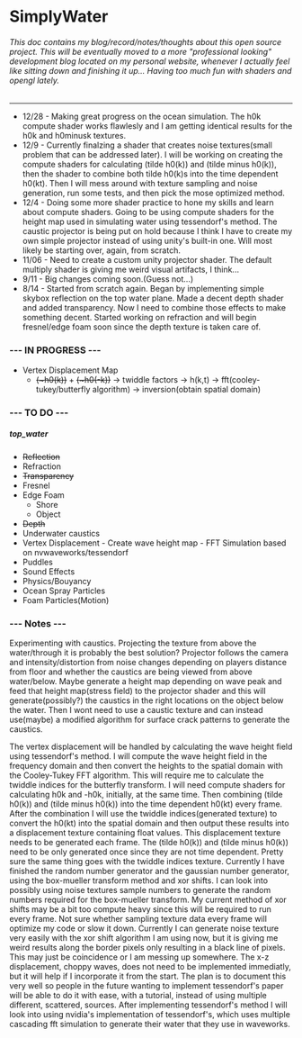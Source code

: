 # SimplyWater
###### This doc contains my blog/record/notes/thoughts about this open source project. This will be eventually moved to a more "professional looking" development blog located on my personal website, whenever I actually feel like sitting down and finishing it up... Having too much fun with shaders and opengl lately.
---
+ 12/28 - Making great progress on the ocean simulation. The h0k compute shader works flawlesly and I am getting identical results for the h0k and h0minusk textures.
+ 12/9 -  Currently finalzing a shader that creates noise textures(small problem that can be addressed later). I will be working on creating the compute shaders for calculating (tilde h0(k)) and (tilde minus h0(k)), then the shader to combine both tilde h0(k)s into the time dependent h0(kt). Then I will mess around with texture sampling and noise generation, run some tests, and then pick the mose optimized method. 
+ 12/4 - Doing some more shader practice to hone my skills and learn about compute shaders. Going to be using compute shaders for the height map used in simulating water using tessendorf's method. The caustic projector is being put on hold because I think I have to create my own simple projector instead of using unity's built-in one. Will most likely be starting over, again, from scratch. 
+ 11/06 - Need to create a custom unity projector shader. The default multiply shader is giving me weird visual artifacts, I think...
+ 9/11 - Big changes coming soon.(Guess not...)
+ 8/14 - Started from scratch again. Began by implementing simple skybox reflection on the top water plane. Made a decent depth shader and added transparency. Now I need to combine those effects to make something decent. Started working on refraction and will begin fresnel/edge foam soon since the depth texture is taken care of. 

### --- IN PROGRESS ---
+ Vertex Displacement Map
    + ~~(~h0(k))~~ + ~~(~h0(-k))~~ -> twiddle factors -> h(k,t) -> fft(cooley-tukey/butterfly algorithm) -> inversion(obtain spatial domain)

### --- TO DO ---

##### top_water
+ ~~Reflection~~
+ Refraction
+ ~~Transparency~~
+ Fresnel
+ Edge Foam
    + Shore
    + Object
+ ~~Depth~~
+ Underwater caustics
+ Vertex Displacement - Create wave height map - FFT Simulation based on nvwaveworks/tessendorf
+ Puddles
+ Sound Effects
+ Physics/Bouyancy
+ Ocean Spray Particles
+ Foam Particles(Motion)

### --- Notes ---
Experimenting with caustics. Projecting the texture from above the water/through it is probably the best solution? Projector follows the camera and intensity/distortion from noise changes depending on players distance from floor and whether the caustics are being viewed from above water/below. Maybe generate a height map depending on wave peak and feed that height map(stress field) to the projector shader and this will generate(possibly?) the caustics in the right locations on the object below the water. Then I wont need to use a caustic texture and can instead use(maybe) a modified algorithm for surface crack patterns to generate the caustics.

The vertex displacement will be handled by calculating the wave height field using tessendorf's method. I will compute the wave height field in the frequency domain and then convert the heights to the spatial domain with the Cooley-Tukey FFT algorithm. This will require me to calculate the twiddle indices for the butterfly transform. I will need compute shaders for calculating h0k and -h0k, initially, at the same time. Then combining (tilde h0(k)) and (tilde minus h0(k)) into the time dependent h0(kt) every frame. After the combination I will use the twiddle indices(generated texture) to convert the h0(kt) into the spatial domain and then output these results into a displacement texture containing float values. This displacement texture needs to be generated each frame. The (tilde h0(k)) and (tilde minus h0(k)) need to be only generated once since they are not time dependent. Pretty sure the same thing goes with the twiddle indices texture. Currently I have finished the random number generator and the gaussian number generator, using the box-mueller transform method and xor shifts. I can look into possibly using noise textures sample numbers to generate the random numbers required for the box-mueller transform. My current method of xor shifts may be a bit too compute heavy since this will be required to run every frame. Not sure whether sampling texture data every frame will optimize my code or slow it down. Currently I can generate noise texture very easily with the xor shift algorithm I am using now, but it is giving me weird results along the border pixels only resulting in a black line of pixels. This may just be coincidence or I am messing up somewhere. The x-z displacement, choppy waves, does not need to be implemented immediatly, but it will help if I incorporate it from the start. The plan is to document this very well so people in the future wanting to implement tessendorf's paper will be able to do it with ease, with a tutorial, instead of using multiple different, scattered, sources. After implementing tessendorf's method I will look into using nvidia's implementation of tessendorf's, which uses multiple cascading fft simulation to generate their water that they use in waveworks.

